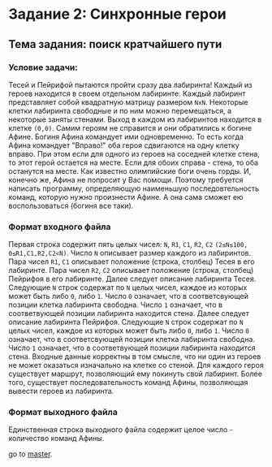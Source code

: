 # Задание 2: Синхронные герои

## Тема задания: поиск кратчайшего пути

### Условие задачи:

Тесей и Пейрифой пытаются пройти сразу два лабиринта! Каждый из героев находится в своем отдельном лабиринте. Каждый лабиринт представляет собой квадратную матрицу размером `NxN`. Некоторые клетки лабиринта свободные и по ним можно перемещаться, а некоторые заняты стенами. Выход в каждом из лабиринтов находится в клетке `(0,0)`.
Самим героям не справится и они обратились к богине Афине. Богиня Афина командует ими одновременно. То есть когда Афина командует "Вправо!" оба героя сдвигаются на одну клетку вправо. При этом если для одного из героев на соседней клетке стена, то этот герой остается на месте. Если для обоих справа - стена, то оба останутся на месте.
Как известно олимпийские боги очень горды. И, конечно же, Афина не попросит у Вас помощи. Поэтому требуется написать программу, определяющую наименьшую последовтельность команд, которую нужно произнести Афине. А она сама сможет ею воспользоваться (богиня все таки).

### Формат входного файла

Первая строка содержит пять целых чисел: `N`, `R1`, `C1`, `R2`, `C2` `(2≤N≤100, 0≤R1,C1,R2,C2<N)`. Число `N` описывает размер каждого из лабиринтов. Пара чисел `R1`, `C1` описывает положение (строка, столбец) Тесея в его лабиринте. Пара чисел `R2`, `C2` описывает положение (строка, столбец) Пейрифоя в его лабиринте.
Далее следует описание лабиринта Тесея. Следующие `N` строк содержат по `N` целых чисел, каждое из которых может быть либо `0`, либо `1`. Число `0` означает, что в соответсвующей позиции клетка лабиринта свободна. Число `1` означает, что в соответвующей позиции лабиринта находится стена.
Далее следует описание лабиринта Пейрифоя. Следующие `N` строк содержат по `N` целых чисел, каждое из которых может быть либо `0`, либо `1`. Число `0` означает, что в соответсвующей позиции клетка лабиринта свободна. Число `1` означает, что в соответвующей позиции лабиринта находится стена.
Входные данные корректны в том смысле, что ни один из героев не может оказаться изначально на клетке со стеной. Для каждого героя существует маршрут, позволяющий ему покинуть свой лабиринт. Более того, существует последовательность команд Афины, позволяющая вывести героев из лабиринта.

### Формат выходного файла

Единственная строка выходного файла содержит целое число - количество команд Афины.

go to [master](https://github.com/JustSlavic/algorithms_on_graphs).